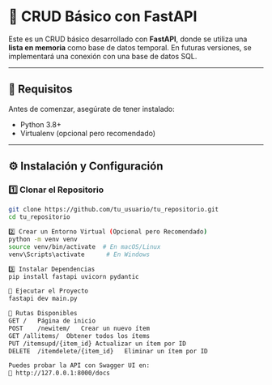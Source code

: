 # 🚀 CRUD Básico con FastAPI

Este es un CRUD básico desarrollado con **FastAPI**, donde se utiliza una **lista en memoria** como base de datos temporal. En futuras versiones, se implementará una conexión con una base de datos SQL.

---

## 📌 **Requisitos**
Antes de comenzar, asegúrate de tener instalado:
- Python 3.8+
- Virtualenv (opcional pero recomendado)

---

## ⚙️ **Instalación y Configuración**

### 1️⃣ **Clonar el Repositorio**
```bash
git clone https://github.com/tu_usuario/tu_repositorio.git
cd tu_repositorio

2️⃣ Crear un Entorno Virtual (Opcional pero Recomendado)
python -m venv venv
source venv/bin/activate  # En macOS/Linux
venv\Scripts\activate      # En Windows

3️⃣ Instalar Dependencias
pip install fastapi uvicorn pydantic

🚀 Ejecutar el Proyecto
fastapi dev main.py

📖 Rutas Disponibles
GET	/	Página de inicio
POST	/newitem/	Crear un nuevo ítem
GET	/allitems/	Obtener todos los ítems
PUT	/itemsupd/{item_id}	Actualizar un ítem por ID
DELETE	/itemdelete/{item_id}	Eliminar un ítem por ID

Puedes probar la API con Swagger UI en:
🔗 http://127.0.0.1:8000/docs
